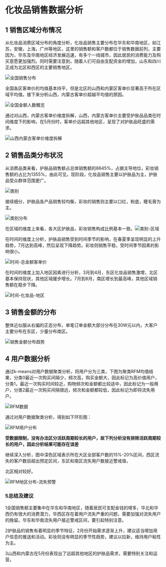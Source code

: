 # 化妆品销售数据分析

## 1 销售区域分布情况

​	从化妆品消费区域分布的角度分析，化妆品销售主要分布在华东和华南地区，如江苏，安徽，上海，广州等地区，这里的销售额和客户数都位于销售数据前列，主要因为，华东及华南地区经济发展迅速，有多个一线城市，因此居民的消费能力及购买意愿更加强烈。同时需要注意到，随着人们可自由支配资金的增加，山东和四川正成为北区和西区的主要销售地区。



![全国销售分布](全国销售分布png)

全国各区客单价的均值基本持平，但是北区的山西和内蒙区客单价显著高于所在区域平均值。接下来分析山西，内蒙古客单价超越平均值的原因。

![全国金额人数概览](全国金额人数概览png)

通过对山西，内蒙古客单价维度拆解，山西，内蒙古客单价主要受护肤品品类在时间维度下的影响，在5月份时，客单价远超其他地区，呈现了对护肤品旺盛的需求。

![山西内蒙古客单价维度拆解](山西内蒙古客单价维度拆解png)

## 2 销售品类分布状况

​	从消费品类来看，护肤品销售额占总体销售额的8645%，占据主导地位，彩妆销售额的占比为1355%，由此可见，现阶段，化妆品销售主要以护肤品为主，护肤品受众群体范围更广。

![类别](类别png)

接续细分，护肤品各产品销售较均衡，彩妆的销售则主要以口红，粉底，睫毛膏为主。

![类别分布](类别分布png)

在区域的维度上来看，各大区护肤品，彩妆销售构成比例基本一致。![类别-区域](类别-区域png)

在时间的维度上分析，护肤品销售受到时间季节的影响，在春夏季呈现明显的上升趋势，7月达到高峰，然后呈现下降趋势。彩妆则销售平稳，受时间季节因素的影响很小。

![时间-总金额客单价](时间-总金额客单价png)

在时间的维度上加入地区因素进行分析，3月到4月，东区化妆品销售激增，北区基本保持现状，其他区域缓步增长。7月到8月，南区增长到最高峰，其他区域销售额在稳步下降。

![时间-化妆品-地区](时间-化妆品-地区png)

## 3 销售金额的分布

整体近似服从右偏的正态分布，单笔订单金额大部分分布在30W元以内，大客户主要分布在东区，少量分布南区。

![销售金额分布趋势](销售金额分布趋势png)

## 4 用户数据分析

​	通过k-means对用户数据聚类分析，将用户分为三类，下图为聚类RFM均值结果，分类0最近一次购买间隔少，频次高，购买金额大，因此标记为高价值用户，分类1，最近一次购买时间较近，购物频次和金额都比较适中，因此标记为一般用户，分类2最近一次购买间隔很远，频次和金额都较低，因此标记为即将流失用户。

![RFM数据](RFM数据png)

通过对用户数据聚类分析，得到如下环形图：

![RFM用户分布](RFM用户分布png)

**受数据限制，没有办法区分活跃周期较长的用户，故下列分析没有排除活跃周期较长的用户，因此分析结果可能存在误差**

继续深入分析，图中深色区域表示所在大区全部客户数的15%-20%区间，西区流失的客户数目超出预定区间，东区和南区流失用户数接近警戒值，

北区相对较好。

![RFM地区分布-流失预警](RFM地区分布-流失预警png)

### 5总结及建议

1全国销售额主要集中在华东和华南地区，随着居民可支配金钱的增多，华北和华西仍有很大的消费潜力，华西区存在着用户流失严重的问题，需要加强对流失用户的挽留。华东和华南流失用户接近警戒区间，要引起特别注意。

2护肤品的销售有着明显的季节特征，2月份开始需求逐渐上升，建议适当增加用户信息的推送和活动。彩妆则没有明显的季节性趋势，建议以拉新，维持用户粘性为主。

3山西和内蒙古在5月份表现出了远超其他地区的护肤品需求，需要特别关注和运营。

